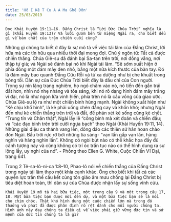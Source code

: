 ```yaml
---
title: 'Hô I Kê T Cu A A Ma Ghê Đôn'
date: 25/03/2019
---
```


`Đọc Khải Huyền 19:11–16. Đấng Christ là “Lời Đức Chúa Trời” nghĩa là gì (Khải Huyền 19:13)? Và lưỡi gươm bén từ miệng Ngài ra, cho biết đều gì về bản chất của trận chiến cuối cùng?`

Những gì chúng ta biết ở đây là sự mô tả về việc tái lâm của Đấng Christ, lời hứa mà các tín hữu qua nhiều thời đại mong đợi. Chú ý ngôn từ: Tất cả được chiến thắng. Chúa Giê-su đã đánh bại Sa-tan trên trời, nơi đồng vắng, nơi thập tự giá; và Ngài sẽ đánh bại nó khi Ngài tái lâm. “Sẽ sớm xuất hiện ở phía đông một đám mây đen nhỏ, bằng một nửa kích thước của bàn tay. Đó là đám mây bao quanh Đấng Cứu Rỗi và từ xa dường như bị che khuất trong bóng tối. Dân sự của Đức Chúa Trời biết đây là dấu chỉ của Con người. Trong sự nín lặng trang nghiêm, họ ngó chăm vào nó, nó tiến đến gần trái đất hơn, nhìn nó nhẹ nhàng và tỏa sáng, khi nó rõ dạng hình đám mây trắng vĩ đại, nó là như ngọn lửa vinh hiển, phía trên nó là cầu vồng của giao ước. Chúa Giê-su lộ ra như một chiến binh hùng mạnh. Ngài không xuất hiện như “Kẻ chịu khổ hình”, là kẻ phải uống chén đắng cay và khốn khó; nhưng Ngài đến như kẻ chiến thắng trên trời và đất, để phán xét kẻ sống cùng kẻ chết. “Trung tín và Chân thật”, Ngài lấy lẽ “công bình mà xét đoán và chiến đấu; và “các đạo binh trên trời cưỡi ngựa bạch” theo Ngài (Khải Huyền 19:11, 14). Những giai điệu ca thánh vang lên, đông đảo các thiên sứ hân hoan chào đón Ngài. Bầu trời rực rỡ bởi những tia sáng- “vạn lần gấp vạn lần, hàng nghìn và hàng nghìn lần”. Không có ngòi bút nào có thể khắc họa đầy đủ cảnh tượng này và cũng không có trí óc trần tục nào có thể hình dung ra sự lộng lẫy, uy nghi của nó”. - Phỏng theo Ellen G. White, Cuộc Chiến Vĩ Đại, trang 641. 

Trong 2 Tê-sa-lô-ni-ca 1:8–10, Phao-lô nói về chiến thắng của Đấng Christ trong ngày tái lâm theo một khía cạnh khác. Ông cho biết khi tất cả các quyền lực trần thế cấu kết cùng tôn giáo âm mưu chống lại Đấng Christ bị tiêu diệt hoàn toàn, thì dân sự của Chúa được nhận lấy sự sống vĩnh cửu.

`Khải Huyền 19 mô tả hai bữa tiệc, một trong câu 9 và một trong câu 17, 18. Một bữa tiệc bạn được mời đến dự, và một bữa tiệc bạn sẽ là mồi cho chim chóc. Thật khó hình dung một cuộc chiến lớn mà trong đó thưởng và phạt đã được phân định rõ rệt dành cho mỗi người chúng ta. Hình ảnh này dạy chúng ta điều gì về việc phải giữ vững đức tin và sứ mệnh của đức tin chúng ta là gì?`